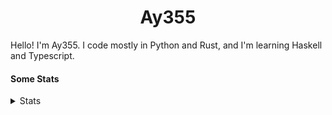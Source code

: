 <h1 align="center"><b>Ay355</b></h1>


Hello! I'm Ay355. I code mostly in Python and Rust, and I'm learning Haskell and Typescript.


#### Some Stats


<details>
<summary>Stats</summary>
<br>
 
<a href="https://github.com/Ay-355">
 <img align="center" src="https://github-readme-stats.vercel.app/api?username=Ay-355&theme=tokyonight&show_icons=true&count_private=true&hide_border=true" />
</a><a href="https://github.com/Ay-355">
  <img align="center" src="https://github-readme-stats.vercel.app/api/top-langs/?username=Ay-355&hide=toml,yaml,cmake&layout=compact&langs_count=8&theme=tokyonight&hide_border=true" />
</a>

 
&nbsp; <!-- Space character to put some space between the different stat types. -->

 
<!--START_SECTION:waka-->
![Code Time](http://img.shields.io/badge/Code%20Time-270%20hrs%2025%20mins-blue)

**🐱 My GitHub Data** 

> 🏆 0 Contributions in the Year 2023
 > 
> 📦 1.4 kB Used in GitHub's Storage 
 > 
> 🚫 Not Opted to Hire
 > 
> 📜 11 Public Repositories 
 > 
> 🔑 3 Private Repositories  
 > 
**I'm a Night 🦉** 

```text
🌞 Morning       18 commits       ██░░░░░░░░░░░░░░░░░░░░░░░   09.68 % 
🌆 Daytime       73 commits       █████████░░░░░░░░░░░░░░░░   39.25 % 
🌃 Evening       91 commits       ████████████░░░░░░░░░░░░░   48.92 % 
🌙 Night          4 commits       ░░░░░░░░░░░░░░░░░░░░░░░░░   02.15 % 

```
📅 **I'm Most Productive on Monday** 

```text
Monday          32 commits       ████░░░░░░░░░░░░░░░░░░░░░   17.20 % 
Tuesday         30 commits       ████░░░░░░░░░░░░░░░░░░░░░   16.13 % 
Wednesday       30 commits       ████░░░░░░░░░░░░░░░░░░░░░   16.13 % 
Thursday        22 commits       ███░░░░░░░░░░░░░░░░░░░░░░   11.83 % 
Friday          21 commits       ██░░░░░░░░░░░░░░░░░░░░░░░   11.29 % 
Saturday        30 commits       ████░░░░░░░░░░░░░░░░░░░░░   16.13 % 
Sunday          21 commits       ██░░░░░░░░░░░░░░░░░░░░░░░   11.29 % 

```


📊 **This Week I Spent My Time On** 

```text
💬 Programming Languages: 
No Activity Tracked This Week

🔥 Editors: 
No Activity Tracked This Week

🐱‍💻 Projects: 
No Activity Tracked This Week

💻 Operating System: 
No Activity Tracked This Week

```

**I Mostly Code in Python** 

```text
Python                   8 repos             ██████████████████░░░░░░░   72.73 % 
HTML                     1 repo              ██░░░░░░░░░░░░░░░░░░░░░░░   09.09 % 
C++                      1 repo              ██░░░░░░░░░░░░░░░░░░░░░░░   09.09 % 
Rust                     1 repo              ██░░░░░░░░░░░░░░░░░░░░░░░   09.09 % 

```



 Last Updated on 16/02/2023 12:59:22 UTC
<!--END_SECTION:waka-->
</details>
